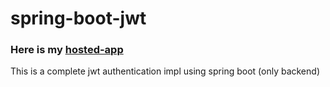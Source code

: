 # spring-boot-jwt
### Here is my [hosted-app](https://amit-springboot.herokuapp.com)
This is a complete jwt authentication impl using spring boot (only backend)
